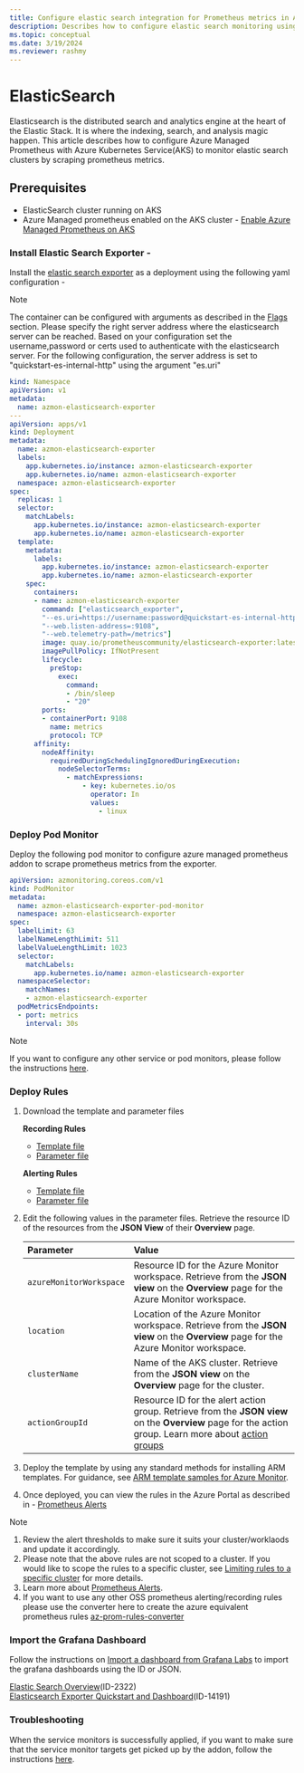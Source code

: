 ```yaml
---
title: Configure elastic search integration for Prometheus metrics in Azure Monitor
description: Describes how to configure elastic search monitoring using Prometheus metrics in Azure Monitor to Kubernetes cluster.
ms.topic: conceptual
ms.date: 3/19/2024
ms.reviewer: rashmy
---
```

# ElasticSearch
Elasticsearch is the distributed search and analytics engine at the heart of the Elastic Stack. It is where the indexing, search, and analysis magic happen.
This article describes how to configure Azure Managed Prometheus with Azure Kubernetes Service(AKS) to monitor elastic search clusters by scraping prometheus metrics. 

## Prerequisites

+ ElasticSearch cluster running on AKS
+ Azure Managed prometheus enabled on the AKS cluster - [Enable Azure Managed Prometheus on AKS](kubernetes-monitoring-enable.md#enable-prometheus-and-grafana)


### Install Elastic Search Exporter -
Install the [elastic search exporter](https://github.com/prometheus-community/elasticsearch_exporter) as a deployment using the following yaml configuration - 

> [!NOTE] 
> The container can be configured with arguments as described in the [Flags](https://github.com/prometheus-community/elasticsearch_exporter#configuration) section.
Please specify the right server address where the elasticsearch server can be reached. Based on your configuration set the username,password or certs used to authenticate with the elasticsearch server. For the following configuration, the server address is set to "quickstart-es-internal-http" using the argument "es.uri"

```yaml
kind: Namespace
apiVersion: v1
metadata:
  name: azmon-elasticsearch-exporter
---
apiVersion: apps/v1
kind: Deployment
metadata:
  name: azmon-elasticsearch-exporter
  labels:
    app.kubernetes.io/instance: azmon-elasticsearch-exporter
    app.kubernetes.io/name: azmon-elasticsearch-exporter
  namespace: azmon-elasticsearch-exporter
spec:
  replicas: 1
  selector:
    matchLabels:
      app.kubernetes.io/instance: azmon-elasticsearch-exporter
      app.kubernetes.io/name: azmon-elasticsearch-exporter
  template:
    metadata:
      labels:
        app.kubernetes.io/instance: azmon-elasticsearch-exporter
        app.kubernetes.io/name: azmon-elasticsearch-exporter
    spec:
      containers:
      - name: azmon-elasticsearch-exporter
        command: ["elasticsearch_exporter",
        "--es.uri=https://username:password@quickstart-es-internal-http.namespace:9200",
        "--web.listen-address=:9108",
        "--web.telemetry-path=/metrics"]
        image: quay.io/prometheuscommunity/elasticsearch-exporter:latest
        imagePullPolicy: IfNotPresent
        lifecycle:
          preStop:
            exec:
              command:
              - /bin/sleep
              - "20"
        ports:
        - containerPort: 9108
          name: metrics
          protocol: TCP
      affinity:
        nodeAffinity:
          requiredDuringSchedulingIgnoredDuringExecution:
            nodeSelectorTerms:
              - matchExpressions:
                  - key: kubernetes.io/os
                    operator: In
                    values:
                      - linux
```
### Deploy Pod Monitor
Deploy the following pod monitor to configure azure managed prometheus addon to scrape prometheus metrics from the exporter.
```yaml
apiVersion: azmonitoring.coreos.com/v1
kind: PodMonitor
metadata:
  name: azmon-elasticsearch-exporter-pod-monitor
  namespace: azmon-elasticsearch-exporter
spec:
  labelLimit: 63
  labelNameLengthLimit: 511
  labelValueLengthLimit: 1023
  selector:
    matchLabels:
      app.kubernetes.io/name: azmon-elasticsearch-exporter
  namespaceSelector:
    matchNames:
    - azmon-elasticsearch-exporter
  podMetricsEndpoints:
  - port: metrics
    interval: 30s
  ```

> [!NOTE] 
> If you want to configure any other service or pod monitors, please follow the instructions [here](prometheus-metrics-scrape-crd.md/#create-a-pod-or-service-monitor).


### Deploy Rules
1. Download the template and parameter files

    **Recording Rules**
   - [Template file](https://github.com/Azure/prometheus-collector/blob/main/Azure-ARM-templates/Workload-Rules/ElasticSearch/elasticsearch-recording-rules.json)
   - [Parameter file](https://github.com/Azure/prometheus-collector/blob/main/Azure-ARM-templates/Workload-Rules/Recording-Rules-Parameters.json)

    **Alerting Rules**
   - [Template file](https://github.com/Azure/prometheus-collector/blob/main/Azure-ARM-templates/Workload-Rules/ElasticSearch/elasticsearch-alerting-rules.json)
   - [Parameter file](https://github.com/Azure/prometheus-collector/blob/main/Azure-ARM-templates/Workload-Rules/Alert-Rules-Parameters.json)


2. Edit the following values in the parameter files. Retrieve the resource ID of the resources from the **JSON View** of their **Overview** page.

    | Parameter | Value |
    |:---|:---|
    | `azureMonitorWorkspace` | Resource ID for the Azure Monitor workspace. Retrieve from the **JSON view** on the **Overview** page for the Azure Monitor workspace. |
    | `location` | Location of the Azure Monitor workspace. Retrieve from the **JSON view** on the **Overview** page for the Azure Monitor workspace. |
    | `clusterName` | Name of the AKS cluster. Retrieve from the **JSON view** on the **Overview** page for the cluster. |
    | `actionGroupId` | Resource ID for the alert action group. Retrieve from the **JSON view** on the **Overview** page for the action group. Learn more about [action groups](../alerts/action-groups.md) |

3. Deploy the template by using any standard methods for installing ARM templates. For guidance, see [ARM template samples for Azure Monitor](../resource-manager-samples.md).

4. Once deployed, you can view the rules in the Azure Portal as described in - [Prometheus Alerts](../essentials/prometheus-rule-groups.md#view-prometheus-rule-groups)

> [!Note] 
> 1. Review the alert thresholds to make sure it suits your cluster/worklaods and update it accordingly.</br>
> 2. Please note that the above rules are not scoped to a cluster. If you would like to scope the rules to a specific cluster, see [Limiting rules to a specific cluster](../essentials/prometheus-rule-groups.md#limiting-rules-to-a-specific-cluster) for more details.</br>
> 3. Learn more about [Prometheus Alerts](../essentials/prometheus-rule-groups.md).</br>
> 4. If you want to use any other OSS prometheus alerting/recording rules please use the converter here to create the azure equivalent prometheus rules [az-prom-rules-converter](https://aka.ms/az-prom-rules-converter)

### Import the Grafana Dashboard

Follow the instructions on [Import a dashboard from Grafana Labs](../../managed-grafana/how-to-create-dashboard.md#import-a-grafana-dashboard) to import the grafana dashboards using the ID or JSON.</br>

[Elastic Search Overview](https://github.com/grafana/jsonnet-libs/blob/master/elasticsearch-mixin/dashboards/elasticsearch-overview.json)(ID-2322)</br>
[Elasticsearch Exporter Quickstart and Dashboard](https://grafana.com/grafana/dashboards/14191-elasticsearch-overview/)(ID-14191)


### Troubleshooting
When the service monitors is successfully applied, if you want to make sure that the service monitor targets get picked up by the addon, follow the instructions [here](prometheus-metrics-troubleshoot.md#prometheus-interface). 


